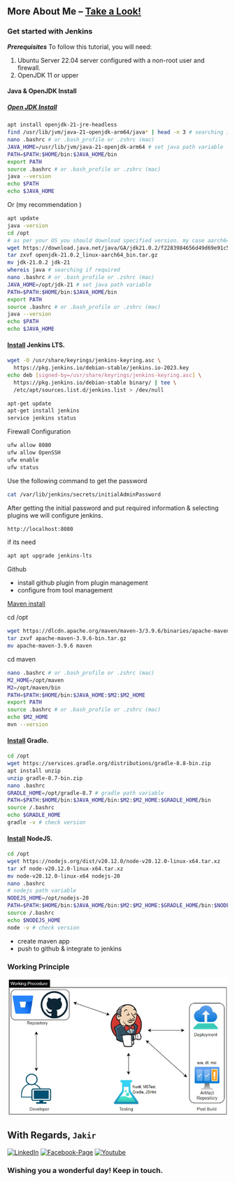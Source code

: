 ## More About Me – [Take a Look!](http://www.mjakaria.me) 

### Get started with Jenkins

***Prerequisites***
To follow this tutorial, you will need:
1. Ubuntu Server 22.04 server configured with a non-root user and firewall.
2. OpenJDK 11 or upper

#### Java & OpenJDK Install
##### [Open JDK Install](https://jdk.java.net/21/)
```bash
apt install openjdk-21-jre-headless
find /usr/lib/jvm/java-21-openjdk-arm64/java* | head -n 3 # searching if required
nano .bashrc # or .bash_profile or .zshrc (mac)
JAVA_HOME=/usr/lib/jvm/java-21-openjdk-arm64 # set java path variable
PATH=$PATH:$HOME/bin:$JAVA_HOME/bin
export PATH
source .bashrc # or .bash_profile or .zshrc (mac)
java --version
echo $PATH
echo $JAVA_HOME
```

Or (my recommendation )

```bash
apt update
java -version
cd /opt
# as per your OS you should download specified version. my case aarch64.
wget https://download.java.net/java/GA/jdk21.0.2/f2283984656d49d69e91c558476027ac/13/GPL/openjdk-21.0.2_linux-aarch64_bin.tar.gz
tar zxvf openjdk-21.0.2_linux-aarch64_bin.tar.gz
mv jdk-21.0.2 jdk-21
whereis java # searching if required
nano .bashrc # or .bash_profile or .zshrc (mac)
JAVA_HOME=/opt/jdk-21 # set java path variable
PATH=$PATH:$HOME/bin:$JAVA_HOME/bin
export PATH
source .bashrc # or .bash_profile or .zshrc (mac)
java --version
echo $PATH
echo $JAVA_HOME
```

#### [Install](https://www.jenkins.io/doc/book/installing/linux/) Jenkins LTS.
```bash
wget -O /usr/share/keyrings/jenkins-keyring.asc \
  https://pkg.jenkins.io/debian-stable/jenkins.io-2023.key
echo deb [signed-by=/usr/share/keyrings/jenkins-keyring.asc] \
  https://pkg.jenkins.io/debian-stable binary/ | tee \
  /etc/apt/sources.list.d/jenkins.list > /dev/null
```
```bash
apt-get update
apt-get install jenkins
service jenkins status
```

Firewall Configuration
```bash
ufw allow 8080
ufw allow OpenSSH
ufw enable
ufw status
```

Use the following command to get the password
```bash
cat /var/lib/jenkins/secrets/initialAdminPassword
```
After getting the initial password and put required information & selecting plugins we will configure jenkins.
```bash
http://localhost:8080
```
if its need
```bash
apt apt upgrade jenkins-lts
```

Github
- install github plugin from plugin management
- configure from tool management

[Maven install](https://maven.apache.org/install.html)

cd /opt
```bash
wget https://dlcdn.apache.org/maven/maven-3/3.9.6/binaries/apache-maven-3.9.6-bin.tar.gz
tar zxvf apache-maven-3.9.6-bin.tar.gz 
mv apache-maven-3.9.6 maven
```

cd maven
```bash
nano .bashrc # or .bash_profile or .zshrc (mac)
M2_HOME=/opt/maven
M2=/opt/maven/bin
PATH=$PATH:$HOME/bin:$JAVA_HOME:$M2:$M2_HOME
export PATH
source .bashrc # or .bash_profile or .zshrc (mac)
echo $M2_HOME
mvn --version
```

#### [Install](https://gradle.org/install/) Gradle.
```bash
cd /opt
wget https://services.gradle.org/distributions/gradle-8.8-bin.zip
apt install unzip
unzip gradle-8.7-bin.zip
nano .bashrc
GRADLE_HOME=/opt/gradle-8.7 # gradle path variable
PATH=$PATH:$HOME/bin:$JAVA_HOME/bin:$M2:$M2_HOME:$GRADLE_HOME/bin
source /.bashrc
echo $GRADLE_HOME
gradle -v # check version
```

#### [Install](https://nodejs.org/en/download/prebuilt-binaries) NodeJS.
```bash
cd /opt
wget https://nodejs.org/dist/v20.12.0/node-v20.12.0-linux-x64.tar.xz
tar xf node-v20.12.0-linux-x64.tar.xz
mv node-v20.12.0-linux-x64 nodejs-20
nano .bashrc
# nodejs path variable
NODEJS_HOME=/opt/nodejs-20
PATH=$PATH:$HOME/bin:$JAVA_HOME/bin:$M2:$M2_HOME:$GRADLE_HOME/bin:$NODEJS_HOME/bin
source /.bashrc
echo $NODEJS_HOME
node -v # check version
```

- create maven app
- push to github & integrate to jenkins

### Working Principle

![Working Principle](./img/working-principle.png)

## With Regards, `Jakir`

[![LinkedIn][linkedin-shield-jakir]][linkedin-url-jakir]
[![Facebook-Page][facebook-shield-jakir]][facebook-url-jakir]
[![Youtube][youtube-shield-jakir]][youtube-url-jakir]

### Wishing you a wonderful day! Keep in touch.

<!-- Personal profile -->

[linkedin-shield-jakir]: https://img.shields.io/badge/linkedin-%230077B5.svg?style=for-the-badge&logo=linkedin&logoColor=white
[linkedin-url-jakir]: https://www.linkedin.com/in/jakir-ruet/
[facebook-shield-jakir]: https://img.shields.io/badge/Facebook-%231877F2.svg?style=for-the-badge&logo=Facebook&logoColor=white
[facebook-url-jakir]: https://www.facebook.com/jakir.ruet/
[youtube-shield-jakir]: https://img.shields.io/badge/YouTube-%23FF0000.svg?style=for-the-badge&logo=YouTube&logoColor=white
[youtube-url-jakir]: https://www.youtube.com/@mjakaria-ruet/featured

